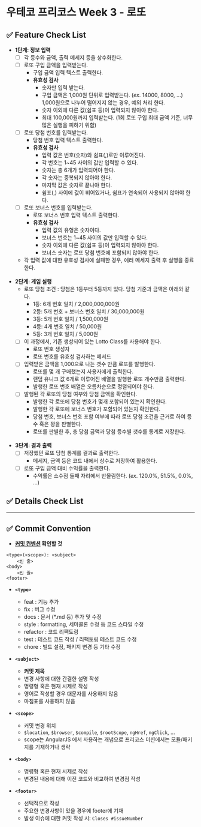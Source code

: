 # 우테코 프리코스 Week 3 - 로또

## ✅ Feature Check List

- **1단계: 정보 입력**
  - [ ] 각 등수와 금액, 출력 메세지 등을 상수화한다.
  - [ ] 로또 구입 금액을 입력받는다.
    - 구입 금액 입력 텍스트 출력한다.
    - **유효성 검사**
      - 숫자만 입력 받는다.
      - 구입 금액은 1,000원 단위로 입력받는다. (*ex*. 14000, 8000, ...)
        1,000원으로 나누어 떨어지지 않는 경우, 예외 처리 한다.
      - 숫자 이외에 다른 값(쉼표 등)이 입력되지 않아야 한다.
      - 최대 100,000원까지 입력받는다.
        (1회 로또 구입 최대 금액 기준, 너무 많은 실행을 피하기 위함)
  - [ ] 로또 당첨 번호를 입력받는다.
    - 당첨 번호 입력 텍스트 출력한다.
    - **유효성 검사**
      - 입력 값은 번호(숫자)와 쉼표(,)로만 이루어진다.
      - 각 번호는 1~45 사이의 값만 입력할 수 있다.
      - 숫자는 총 6개가 입력되어야 한다.
      - 각 숫자는 중복되지 않아야 한다.
      - 마지막 값은 숫자로 끝나야 한다.
      - 쉼표(,) 사이에 값이 비어있거나, 쉼표가 연속되어 사용되지 않아야 한다.
  - [ ] 로또 보너스 번호를 입력받는다.
    - 로또 보너스 번호 입력 텍스트 출력한다.
    - **유효성 검사**
      - 입력 값의 유형은 숫자이다.
      - 보너스 번호는 1~45 사이의 값만 입력할 수 있다.
      - 숫자 이외에 다른 값(쉼표 등)이 입력되지 않아야 한다.
      - 보너스 숫자는 로또 당첨 번호에 포함되지 않아야 한다.
  - 각 입력 값에 대한 유효성 검사에 실패한 경우, 에러 메세지 출력 후 실행을 종료한다.
  </br>
- **2단계: 게임 실행**
  - 로또 당첨 조건 : 당첨은 1등부터 5등까지 있다. 당첨 기준과 금액은 아래와 같다.
    - 1등: 6개 번호 일치 / 2,000,000,000원
    - 2등: 5개 번호 + 보너스 번호 일치 / 30,000,000원
    - 3등: 5개 번호 일치 / 1,500,000원
    - 4등: 4개 번호 일치 / 50,000원
    - 5등: 3개 번호 일치 / 5,000원
  - [ ] 이 과정에서, 기존 생성되어 있는 Lotto Class를 사용해야 한다.
    - 로또 번호 생성자
    - 로또 번호를 유효성 검사하는 메서드
  - [ ] 입력받은 금액을 1,000으로 나는 갯수 만큼 로또를 발행한다.
    - 로또를 몇 개 구매했는지 사용자에게 출력한다.
    - 랜덤 유니크 값 6개로 이루어진 배열을 발행한 로또 개수만큼 출력한다.
    - 발행한 로또 번호 배열은 오름차순으로 정렬되어야 한다.
  - [ ] 발행된 각 로또의 당첨 여부와 당첨 금액을 확인한다.
    - 발행한 각 로또에 당첨 번호가 몇개 포함되어 있는지 확인한다.
    - 발행한 각 로또에 보너스 번호가 포함되어 있는지 확인한다.
    - 당첨 번호, 보너스 번호 포함 여부에 따라 로또 당첨 조건을 근거로 하여 등수 혹은 꽝을 판별한다.
    - 로또를 판별한 후, 총 당첨 금액과 당첨 등수별 갯수를 통계로 저장한다.
  </br>
- **3단계: 결과 출력**
  - [ ] 저장했던 로또 당첨 통계를 결과로 출력한다.
    - 메세지, 금액 등은 코드 내에서 상수로 저장하여 활용한다.
  - [ ] 로또 구입 금액 대비 수익률을 출력한다.
    - 수익률은 소수점 둘째 자리에서 반올림한다. (*ex*. 120.0%, 51.5%, 0.0%, ...)

## ✅ Details Check List



---

## ✅ Commit Convention

- **[커밋 컨벤션](https://gist.github.com/stephenparish/9941e89d80e2bc58a153) 확인할 것**

```
<type>(<scope>): <subject>
    <빈 줄>
<body>
    <빈 줄>
<footer>
```

- **`<type>`**

  - feat : 기능 추가
  - fix : 버그 수정
  - docs : 문서 (\*.md 등) 추가 및 수정
  - style : formatting, 세미콜론 수정 등 코드 스타일 수정
  - refactor : 코드 리팩토링
  - test : 테스트 코드 작성 / 리팩토링 테스트 코드 수정
  - chore : 빌드 설정, 패키지 변경 등 기타 수정

- **`<subject>`**

  - **커밋 제목**
  - 변경 사항에 대한 간결한 설명 작성
  - 명령형 혹은 현재 시제로 작성
  - 영어로 작성할 경우 대문자를 사용하지 않음
  - 마침표를 사용하지 않음

- **`<scope>`**

  - 커밋 변경 위치
  - `$location`, `$browser`, `$compile`, `$rootScope`, `ngHref`, `ngClick`, ...
  - scope는 AngularJS 에서 사용하는 개념으로 프리코스 미션에서는 모듈/패키지를 기재하거나 생략

- **`<body>`**

  - 명령형 혹은 현재 시제로 작성
  - 변경된 내용에 대해 이전 코드와 비교하여 변경점 작성

- **`<footer>`**
  - 선택적으로 작성
  - 주요한 변경사항이 있을 경우에 footer에 기재
  - 발생 이슈에 대한 커밋 작성 시: `Closes #issueNumber`
